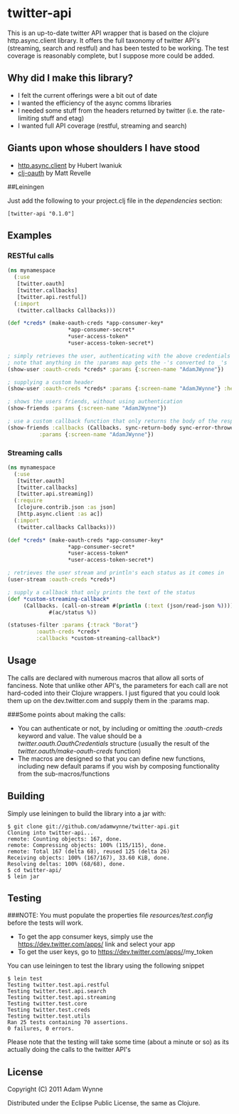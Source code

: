 # twitter-api

This is an up-to-date twitter API wrapper that is based on the clojure http.async.client library. It offers the full taxonomy of twitter API's (streaming, search and restful) and has been tested to be working. The test coverage is reasonably complete, but I suppose more could be added.

## Why did I make this library?
* I felt the current offerings were a bit out of date
* I wanted the efficiency of the async comms libraries
* I needed some stuff from the headers returned by twitter (i.e. the rate-limiting stuff and etag)
* I wanted full API coverage (restful, streaming and search)

## Giants upon whose shoulders I have stood

* [http.async.client](https://github.com/neotyk/http.async.client) by Hubert Iwaniuk
* [clj-oauth](https://github.com/mattrepl/clj-oauth) by Matt Revelle

##Leiningen

Just add the following to your project.clj file in the _dependencies_ section:

```
[twitter-api "0.1.0"]
```

## Examples

### RESTful calls

```clojure
(ns mynamespace
  (:use
   [twitter.oauth]
   [twitter.callbacks]
   [twitter.api.restful])
  (:import
   (twitter.callbacks Callbacks)))

(def *creds* (make-oauth-creds *app-consumer-key*
			       *app-consumer-secret*
			       *user-access-token*
			       *user-access-token-secret*)

; simply retrieves the user, authenticating with the above credentials
; note that anything in the :params map gets the -'s converted to _'s
(show-user :oauth-creds *creds* :params {:screen-name "AdamJWynne"})

; supplying a custom header
(show-user :oauth-creds *creds* :params {:screen-name "AdamJWynne"} :headers {:x-blah-blah "value"})

; shows the users friends, without using authentication
(show-friends :params {:screen-name "AdamJWynne"})

; use a custom callback function that only returns the body of the response
(show-friends :callbacks (Callbacks. sync-return-body sync-error-thrower)
	      :params {:screen-name "AdamJWynne"})

```

### Streaming calls

```clojure
(ns mynamespace
  (:use
   [twitter.oauth]
   [twitter.callbacks]
   [twitter.api.streaming])
  (:require
   [clojure.contrib.json :as json]
   [http.async.client :as ac])
  (:import
   (twitter.callbacks Callbacks)))

(def *creds* (make-oauth-creds *app-consumer-key*
			       *app-consumer-secret*
			       *user-access-token*
			       *user-access-token-secret*)

; retrieves the user stream and println's each status as it comes in
(user-stream :oauth-creds *creds*)

; supply a callback that only prints the text of the status
(def *custom-streaming-callback* 
     (Callbacks. (call-on-stream #(println (:text (json/read-json %)))) 
     		 #(ac/status %))

(statuses-filter :params {:track "Borat"}
		 :oauth-creds *creds*
		 :callbacks *custom-streaming-callback*)

```

## Usage

The calls are declared with numerous macros that allow all sorts of fanciness. Note that unlike other API's, the parameters for each call are not hard-coded into their Clojure wrappers. I just figured that you could look them up on the dev.twitter.com and supply them in the :params map.

###Some points about making the calls:

* You can authenticate or not, by including or omitting the _:oauth-creds_ keyword and value. The value should be a _twitter.oauth.OauthCredentials_ structure (usually the result of the _twitter.oauth/make-oauth-creds_ function)
* The macros are designed so that you can define new functions, including new default params if you wish by composing functionality from the sub-macros/functions

## Building

Simply use leiningen to build the library into a jar with:

```
$ git clone git://github.com/adamwynne/twitter-api.git
Cloning into twitter-api...
remote: Counting objects: 167, done.
remote: Compressing objects: 100% (115/115), done.
remote: Total 167 (delta 68), reused 125 (delta 26)
Receiving objects: 100% (167/167), 33.60 KiB, done.
Resolving deltas: 100% (68/68), done.
$ cd twitter-api/
$ lein jar
```

## Testing

###NOTE:
You must populate the properties file *resources/test.config* before the tests will work. 

* To get the app consumer keys, simply use the https://dev.twitter.com/apps/<app-id> link and select your app
* To get the user keys, go to https://dev.twitter.com/apps/<app-id>/my_token

You can use leiningen to test the library using the following snippet

```
$ lein test
Testing twitter.test.api.restful
Testing twitter.test.api.search
Testing twitter.test.api.streaming
Testing twitter.test.core
Testing twitter.test.creds
Testing twitter.test.utils
Ran 25 tests containing 70 assertions.
0 failures, 0 errors.
```

Please note that the testing will take some time (about a minute or so) as its actually doing the calls to the twitter API's

## License

Copyright (C) 2011 Adam Wynne

Distributed under the Eclipse Public License, the same as Clojure.
